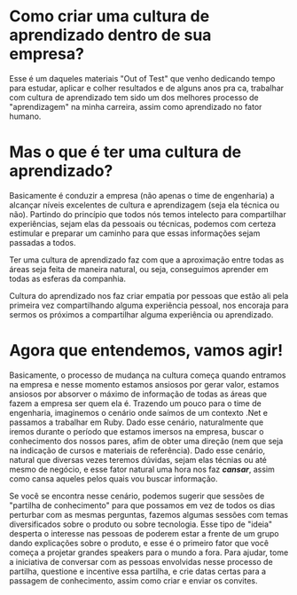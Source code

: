 # Como criar uma cultura de aprendizado dentro de sua empresa?

Esse é um daqueles materiais "Out of Test" que venho dedicando tempo para estudar, aplicar e colher resultados e de alguns anos pra ca, trabalhar com cultura de aprendizado tem sido um dos melhores processo de "aprendizagem" na minha carreira, assim como aprendizado no fator humano.

# Mas o que é ter uma cultura de aprendizado?

Basicamente é conduzir a empresa (não apenas o time de engenharia) a alcançar níveis excelentes de cultura e aprendizagem (seja ela técnica ou não). Partindo do princípio que todos nós temos intelecto para compartilhar experiências, sejam elas da pessoais ou técnicas, podemos com certeza estimular e preparar um caminho para que essas informações sejam passadas a todos. 

Ter uma cultura de aprendizado faz com que a aproximação entre todas as áreas seja feita de maneira natural, ou seja, conseguimos aprender em todas as esferas da companhia.

Cultura do aprendizado nos faz criar empatia por pessoas que estão ali pela primeira vez compartilhando alguma experiência pessoal, nos encoraja para sermos os próximos a compartilhar alguma experiência ou aprendizado.

# Agora que entendemos, vamos agir!

Basicamente, o processo de mudança na cultura começa quando entramos na empresa e nesse momento estamos ansiosos por gerar valor, estamos ansiosos por absorver o máximo de informação de todas as áreas que fazem a empresa ser quem ela é. Trazendo um pouco para o time de engenharia, imaginemos o cenário onde saímos de um contexto .Net e passamos a trabalhar em Ruby. Dado esse cenário, naturalmente que iremos durante o período que estamos imersos na empresa, buscar o conhecimento dos nossos pares, afim de obter uma direção (nem que seja na indicação de cursos e materiais de referência). Dado esse cenário, natural que diversas vezes teremos dúvidas, sejam elas técnias ou até mesmo de negócio, e esse fator natural uma hora nos faz ***cansar***, assim como cansa aqueles pelos quais vou buscar informação.

Se você se encontra nesse cenário, podemos sugerir que sessões de "partilha de conhecimento" para que possamos em vez de todos os dias perturbar com as mesmas perguntas, fazemos algumas sessões com temas diversificados sobre o produto ou sobre tecnologia. Esse tipo de "ideia" desperta o interesse nas pessoas de poderem estar a frente de um grupo dando explicações sobre o produto, e esse é o primeiro fator que você começa a projetar grandes speakers para o mundo a fora. Para ajudar, tome a iniciativa de conversar com as pessoas envolvidas nesse processo de partilha, questione e incentive essa partilha, e crie datas certas para a passagem de conhecimento, assim como criar e enviar os convites.
